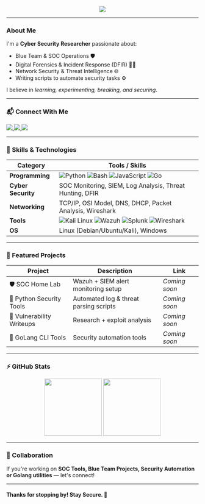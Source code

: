 <!-- Header -->
<p align="center">
  <img src="https://readme-typing-svg.herokuapp.com?font=Fira+Code&weight=600&size=26&pause=1000&color=00F7FF&center=true&vCenter=true&width=550&lines=Hello+There!+👋+I'm+Anandha+Krishnan;Cyber+Security+Researcher;Python+%7C+Bash+%7C+JavaScript+%7C+GoLang;SOC+%7C+Networking+%7C+Blue+Team;Welcome+to+my+GitHub+Profile!">
</p>

---

###  About Me
I'm a **Cyber Security Researcher** passionate about:
- Blue Team & SOC Operations 🛡️
- Digital Forensics & Incident Response (DFIR) 🕵️‍♂️
- Network Security & Threat Intelligence 🌐
- Writing scripts to automate security tasks ⚙️

I believe in *learning, experimenting, breaking, and securing*.

---

### 📬 Connect With Me
<p align="left">

<a href="https://www.linkedin.com/in/anandha-krishnan-c-751195318/" target="_blank">
<img src="https://img.shields.io/badge/LinkedIn-0077B5?style=for-the-badge&logo=linkedin&logoColor=white"/>
</a>

<a href="https://instagram.com/YOUR-INSTAGRAM" target="_blank">
<img src="https://img.shields.io/badge/Instagram-E4405F?style=for-the-badge&logo=instagram&logoColor=white"/>
</a>

<a href="mailto:YOURMAIL@example.com">
<img src="https://img.shields.io/badge/Email-D14836?style=for-the-badge&logo=gmail&logoColor=white"/>
</a>

</p>

---

### 🧠 Skills & Technologies

| Category | Tools / Skills |
|---------|----------------|
| **Programming** | ![Python](https://img.shields.io/badge/Python-FFD43B?style=for-the-badge&logo=python&logoColor=306998) ![Bash](https://img.shields.io/badge/Bash-121011?style=for-the-badge&logo=gnu-bash&logoColor=white) ![JavaScript](https://img.shields.io/badge/JavaScript-F7DF1E?style=for-the-badge&logo=javascript&logoColor=black) ![Go](https://img.shields.io/badge/Go-00ADD8?style=for-the-badge&logo=go&logoColor=white) |
| **Cyber Security** | SOC Monitoring, SIEM, Log Analysis, Threat Hunting, DFIR |
| **Networking** | TCP/IP, OSI Model, DNS, DHCP, Packet Analysis, Wireshark |
| **Tools** | ![Kali Linux](https://img.shields.io/badge/Kali-268BEE?style=for-the-badge&logo=kalilinux&logoColor=white) ![Wazuh](https://img.shields.io/badge/Wazuh-02569B?style=for-the-badge&logo=wazuh&logoColor=white) ![Splunk](https://img.shields.io-badge/Splunk-000000?style=for-the-badge&logo=splunk&logoColor=white) ![Wireshark](https://img.shields.io/badge/Wireshark-1679A7?style=for-the-badge&logo=Wireshark&logoColor=white) |
| **OS** | Linux (Debian/Ubuntu/Kali), Windows |

---

### 📌 Featured Projects

| Project | Description | Link |
|--------|-------------|------|
| 🛡️ SOC Home Lab | Wazuh + SIEM alert monitoring setup | *Coming soon* |
| 🐍 Python Security Tools | Automated log & threat parsing scripts | *Coming soon* |
| 🦂 Vulnerability Writeups | Research + exploit analysis | *Coming soon* |
| 🦫 GoLang CLI Tools | Security automation tools | *Coming soon* |

---

### ⚡ GitHub Stats
<p align="center">
<img src="https://github-readme-stats.vercel.app/api?username=YOUR_GITHUB_USERNAME&show_icons=true&theme=radical" height="150"/>
<img src="https://github-readme-stats.vercel.app/api/top-langs/?username=YOUR_GITHUB_USERNAME&layout=compact&theme=radical" height="150"/>
</p>

---

### 🤝 Collaboration
If you're working on **SOC Tools, Blue Team Projects, Security Automation or Golang utilities** — let's connect!

---

#### **Thanks for stopping by! Stay Secure.** 🔐
